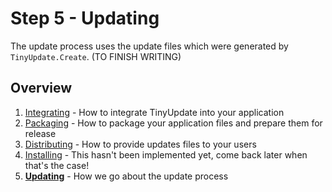 # Step 5 - Updating

The update process uses the update files which were generated by ``TinyUpdate.Create``. (TO FINISH WRITING)

## Overview
1. [Integrating](integrating.md) - How to integrate TinyUpdate into your application
2. [Packaging](packaging.md) - How to package your application files and prepare them for release
3. [Distributing](distributing.md) - How to provide updates files to your users
4. [Installing](installing.md) - This hasn't been implemented yet, come back later when that's the case!
5. **[Updating](updating.md)** - How we go about the update process